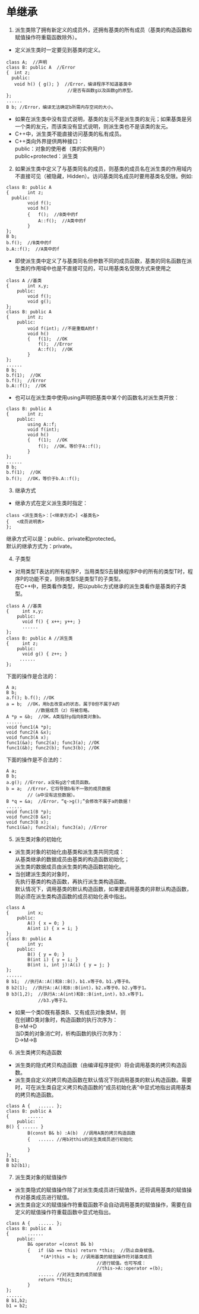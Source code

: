 # 单继承
1. 派生类除了拥有新定义的成员外，还拥有基类的所有成员（基类的构造函数和赋值操作符重载函数除外）。
* 定义派生类时一定要见到基类的定义。
```
class A;  //声明
class B: public A  //Error
{  int z;
  public:
   void h() { g(); }  //Error，编译程序不知道基类中
				       //是否有函数g以及函数g的原型。
};
......
B b; //Error，编译无法确定b所需内存空间的大小。
```
* 如果在派生类中没有显式说明，基类的友元不是派生类的友元；如果基类是另一个类的友元，而该类没有显式说明，则派生类也不是该类的友元。
* C++中，派生类不能直接访问基类的私有成员。
* C++类向外界提供两种接口：  
public：对象的使用者（类的实例用户）  
public+protected：派生类  

2. 如果派生类中定义了与基类同名的成员，则基类的成员名在派生类的作用域内不直接可见（被隐藏，Hidden）。访问基类同名成员时要用基类名受限。例如:
```
class B: public A
{		int z;
  public:
		void f();
		void h()
		{	f();  //B类中的f
			A::f();  //A类中的f
		}
};
B b;
b.f();  //B类中的f
b.A::f();  //A类中的f 
```
* 即使派生类中定义了与基类同名但参数不同的成员函数，基类的同名函数在派生类的作用域中也是不直接可见的，可以用基类名受限方式来使用之
```
class A //基类
{		int x,y;
	public:
		void f();
		void g();
};
class B: public A
{		int z;
	public:
		void f(int); //不是重载A的f！ 
		void h() 
		{	f(1);  //OK
			f();  //Error
			A::f();  //OK
		}
};
......
B b;
b.f(1);  //OK
b.f();  //Error
b.A::f();  //OK
```
* 也可以在派生类中使用using声明把基类中某个的函数名对派生类开放：
```
class B: public A
{		int z;
	public:
		using A::f;
		void f(int); 
		void h() 
		{	f(1);  //OK
			f();  //OK，等价于A::f();
		}
};
......
B b;
b.f(1);  //OK
b.f();  //OK，等价于b.A::f();
```
3. 继承方式 
* 继承方式在定义派生类时指定：  
```
class <派生类名>：[<继承方式>] <基类名>
{	<成员说明表>
};
```
继承方式可以是：public、private和protected。  
默认的继承方式为：private。  

4. 子类型
* 对用类型T表达的所有程序P，当用类型S去替换程序P中的所有的类型T时，程序P的功能不变，则称类型S是类型T的子类型。  
在C++中，把类看作类型，把以public方式继承的派生类看作是基类的子类型。
```
class A //基类
{	  int x,y;
	public:
	  void f() { x++; y++; }
	  ......
};
class B: public A //派生类
{	  int z;
	public:
	  void g() { z++; } 
     ......
};
```
下面的操作是合法的：
```
A a;
B b;
a.f(); b.f(); //OK
a = b;  //OK，用b去改变a的状态，属于B但不属于A的
	       //数据成员（z）将被忽略。
A *p = &b;  //OK，A类指针p指向B类对象b。
......
void func1(A *p); 
void func2(A &x);
void func3(A x);
func1(&a); func2(a); func3(a); //OK
func1(&b); func2(b); func3(b); //OK
```
下面的操作是不合法的：
```
A a;
B b;
a.g(); //Error，a没有g这个成员函数。
b = a;  //Error，它将导致b有不一致的成员数据
		//（a中没有这些数据）。
B *q = &a;  //Error，“q->g();”会修改不属于a的数据！
......
void func1(B *p); 
void func2(B &x);
void func3(B x);
func1(&a); func2(a); func3(a); //Error
```
5. 派生类对象的初始化
* 派生类对象的初始化由基类和派生类共同完成：  
从基类继承的数据成员由基类的构造函数初始化；  
派生类的数据成员由派生类的构造函数初始化。  
* 当创建派生类的对象时，  
先执行基类的构造函数，再执行派生类构造函数。  
默认情况下，调用基类的默认构造函数，如果要调用基类的非默认构造函数，则必须在派生类构造函数的成员初始化表中指出。  
```
class A
{		int x;
	public:
		A() { x = 0; }
		A(int i) { x = i; }
};
class B: public A
{		int y;
	public:
		B() { y = 0; }
		B(int i) { y = i; }
		B(int i, int j):A(i) { y = j; }
};
......
B b1;  //执行A::A()和B::B()，b1.x等于0，b1.y等于0。
B b2(1);  //执行A::A()和B::B(int)，b2.x等于0，b2.y等于1。
B b3(1,2);  //执行A::A(int)和B::B(int,int)，b3.x等于1，
			//b3.y等于2。
```
* 如果一个类D既有基类B、又有成员对象类M，则  
在创建D类对象时，构造函数的执行次序为：  
B->M->D  
当D类的对象消亡时，析构函数的执行次序为：  
D->M->B  

6. 派生类拷贝构造函数
* 派生类的隐式拷贝构造函数（由编译程序提供）将会调用基类的拷贝构造函数。
* 派生类自定义的拷贝构造函数在默认情况下则调用基类的默认构造函数。需要时，可在派生类自定义拷贝构造函数的“成员初始化表”中显式地指出调用基类的拷贝构造函数。 
```
class A {	...... };
class B: public A
{		......
	public:
B() { ...... }
		B(const B& b) :A(b)  //调用A类的拷贝构造函数
		{	...... //用b对this的派生类成员进行初始化
			
		}
}; 
B b1;
B b2(b1); 
```
7. 派生类对象的赋值操作
* 派生类隐式的赋值操作除了对派生类成员进行赋值外，还将调用基类的赋值操作对基类成员进行赋值。
* 派生类自定义的赋值操作符重载函数不会自动调用基类的赋值操作，需要在自定义的赋值操作符重载函数中显式地指出。
```
class A {	...... };
class B: public A
{		......
	public:
		B& operator =(const B& b)
		{	if (&b == this) return *this;  //防止自身赋值。
			 *(A*)this = b; //调用基类的赋值操作符对基类成员
						          //进行赋值。也可写成： 
						          //this->A::operator =(b); 
			...... //对派生类的成员赋值
			return *this;
		}
}; 
......
B b1,b2;
b1 = b2;
```


